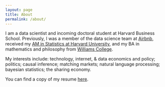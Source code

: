 ```yaml
---
layout: page
title: About
permalink: /about/
---
```


I am a data scientist and incoming doctoral student at Harvard Business School. Previously, I was a member of the data science team at [Airbnb](http://airbnb.com), received my [AM in Statistics at Harvard University](https://statistics.fas.harvard.edu/pages/graduate-statistics-general-information), and my BA in mathematics and philosophy from [Williams College](https://www.williams.edu/).

My interests include: technology, internet, & data economics and policy; politics; causal inference; matching markets; natural language processing; bayesian statistics; the sharing economy. 

You can find a copy of my resume [here](/files/jeffrey_fossett_resume_spring_2018.pdf).